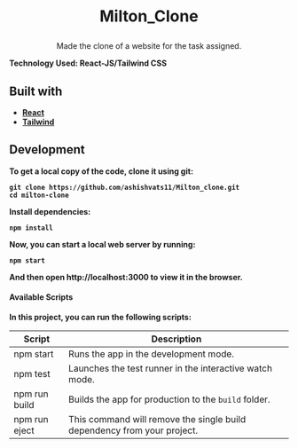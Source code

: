 <h1 align="center">
  <p>
    Milton_Clone
  <p>
</h1>



<p align="center">
  Made the clone of a website for the task assigned.
</p>

<p><b>Technology Used:<b> React-JS/Tailwind CSS</p>


## Built with

- [React](http://reactjs.org)
- [Tailwind](https://tailwindcss.com/)


## Development

To get a local copy of the code, clone it using git:

```
git clone https://github.com/ashishvats11/Milton_clone.git
cd milton-clone
```

Install dependencies:

```
npm install
```

Now, you can start a local web server by running:

```
npm start
```

And then open http://localhost:3000 to view it in the browser.

#### Available Scripts

In this project, you can run the following scripts:

| Script        | Description                                                             |
| ------------- | ----------------------------------------------------------------------- |
| npm start     | Runs the app in the development mode.                                   |
| npm test      | Launches the test runner in the interactive watch mode.                 |
| npm run build | Builds the app for production to the `build` folder.                    |
| npm run eject | This command will remove the single build dependency from your project. |

